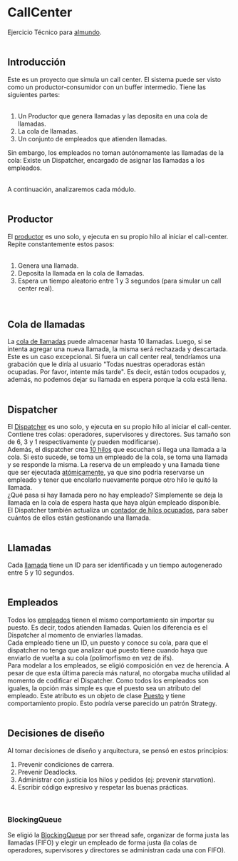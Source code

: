 # CallCenter
Ejercicio Técnico para [almundo](https://almundo.com/).
<br/><br/>

## Introducción

Este es un proyecto que simula un call center. El sistema puede ser visto como un productor-consumidor con un buffer intermedio. Tiene las siguientes partes:
<br/><br/>

1) Un Productor que genera llamadas y las deposita en una cola de llamadas.
2) La cola de llamadas.
3) Un conjunto de empleados que atienden llamadas.


Sin embargo, los empleados no toman autónomamente las llamadas de la cola: Existe un Dispatcher, encargado de asignar las llamadas a los empleados.
<br/><br/>

A continuación, analizaremos cada módulo.
<br/><br/>

## Productor

El [productor](https://github.com/gmazzei/CallCenter/blob/master/src/main/java/com/almundo/model/Producer.java) es uno solo, y ejecuta en su propio hilo al iniciar el call-center. Repite constantemente estos pasos:
<br/><br/>

1) Genera una llamada.
2) Deposita la llamada en la cola de llamadas.
3) Espera un tiempo aleatorio entre 1 y 3 segundos (para simular un call center real).
<br/>

## Cola de llamadas

La [cola de llamadas](https://github.com/gmazzei/CallCenter/blob/master/src/main/java/com/almundo/app/App.java#L16) puede almacenar hasta 10 llamadas. Luego, si se intenta agregar una nueva llamada, la misma será rechazada y descartada. Este es un caso excepcional. Si fuera un call center real, tendríamos una grabación que le diría al usuario "Todas nuestras operadoras están ocupadas. Por favor, intente más tarde". Es decir, están todos ocupados y, además, no podemos dejar su llamada en espera porque la cola está llena.
<br/><br/>

## Dispatcher

El [Dispatcher](https://github.com/gmazzei/CallCenter/blob/master/src/main/java/com/almundo/model/Dispatcher.java) es uno solo, y ejecuta en su propio hilo al iniciar el call-center. <br/>
Contiene tres colas: operadores, supervisores y directores. Sus tamaño son de 6, 3 y 1 respectivamente (y pueden modificarse).<br/>
Además, el dispatcher crea [10 hilos](https://github.com/gmazzei/CallCenter/blob/master/src/main/java/com/almundo/model/Dispatcher.java#L161) que escuchan si llega una llamada a la cola. Si esto sucede, se toma un empleado de la cola, se toma una llamada y se responde la misma. La reserva de un empleado y una llamada tiene que ser ejecutada [atómicamente](https://github.com/gmazzei/CallCenter/blob/master/src/main/java/com/almundo/model/Dispatcher.java#L101), ya que sino podría reservarse un empleado y tener que encolarlo nuevamente porque otro hilo le quitó la llamada. <br/>
¿Qué pasa si hay llamada pero no hay empleado? Simplemente se deja la llamada en la cola de espera hasta que haya algún empleado disponible.<br/>
El Dispatcher también actualiza un [contador de hilos ocupados](https://github.com/gmazzei/CallCenter/blob/master/src/main/java/com/almundo/model/Dispatcher.java#L25), para saber cuántos de ellos están gestionando una llamada.
<br/><br/>

## Llamadas

Cada [llamada](https://github.com/gmazzei/CallCenter/blob/master/src/main/java/com/almundo/model/Call.java) tiene un ID para ser identificada y un tiempo autogenerado entre 5 y 10 segundos.
<br/><br/>

## Empleados

Todos los [empleados](https://github.com/gmazzei/CallCenter/blob/master/src/main/java/com/almundo/model/Employee.java) tienen el mismo comportamiento sin importar su puesto. Es decir, todos atienden llamadas. Quien los diferencia es el Dispatcher al momento de enviarles llamadas.<br/>
Cada empleado tiene un ID, un puesto y conoce su cola, para que el dispatcher no tenga que analizar qué puesto tiene cuando haya que enviarlo de vuelta a su cola (polimorfismo en vez de ifs).<br/>
Para modelar a los empleados, se eligió composición en vez de herencia. A pesar de que esta última parecía más natural, no otorgaba mucha utilidad al momento de codificar el Dispatcher. Como todos los empleados son iguales, la opción más simple es que el puesto sea un atributo del empleado. Este atributo es un objeto de clase [Puesto](https://github.com/gmazzei/CallCenter/blob/master/src/main/java/com/almundo/model/Position.java) y tiene comportamiento propio. Esto podría verse parecido un patrón Strategy.<br/>
<br/>

## Decisiones de diseño

Al tomar decisiones de diseño y arquitectura, se pensó en estos principios:
1) Prevenir condiciones de carrera.
2) Prevenir Deadlocks. 
3) Administrar con justicia los hilos y pedidos (ej: prevenir starvation).
4) Escribir código expresivo y respetar las buenas prácticas.
<br/>

### BlockingQueue

Se eligió la [BlockingQueue](https://docs.oracle.com/javase/7/docs/api/java/util/concurrent/BlockingQueue.html) por ser thread safe, organizar de forma justa las llamadas (FIFO) y elegir un empleado de forma justa (la colas de operadores, supervisores y directores se administran cada una con FIFO).
